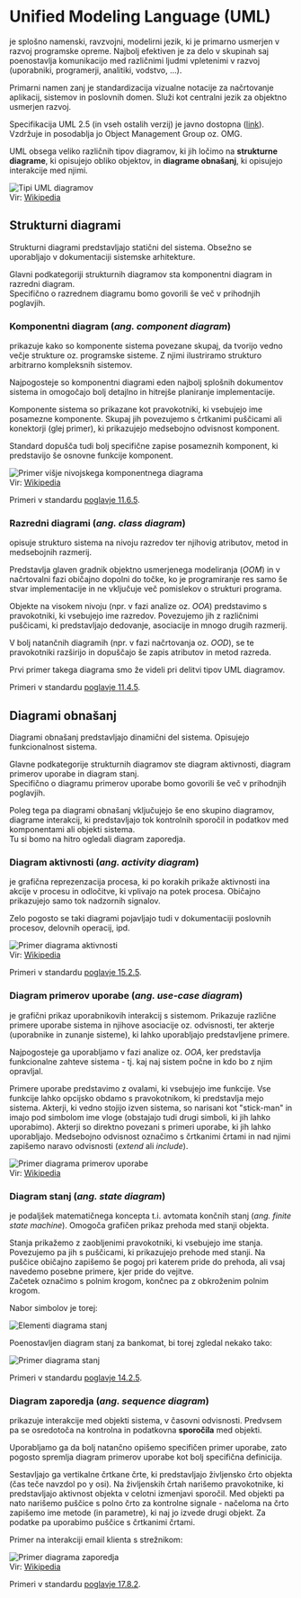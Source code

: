 # Unified Modeling Language (UML)

je splošno namenski, ravzvojni, modelirni jezik, ki je primarno usmerjen v razvoj programske opreme. Najbolj efektiven je za delo v skupinah saj poenostavlja komunikacijo med različnimi ljudmi vpletenimi v razvoj (uporabniki, programerji, analitiki, vodstvo, ...).

Primarni namen zanj je standardizacija vizualne notacije za načrtovanje aplikacij, sistemov in poslovnih domen. Služi kot centralni jezik za objektno usmerjen razvoj.

Specifikacija UML 2.5 (in vseh ostalih verzij) je javno dostopna ([link](https://www.omg.org/spec/UML/2.5/PDF)). Vzdržuje in posodablja jo Object Management Group oz. OMG.

UML obsega veliko različnih tipov diagramov, ki jih ločimo na **strukturne diagrame**, ki opisujejo obliko objektov, in **diagrame obnašanj**, ki opisujejo interakcije med njimi.

![Tipi UML diagramov](https://upload.wikimedia.org/wikipedia/commons/e/ed/UML_diagrams_overview.svg)  
Vir: [Wikipedia](https://en.wikipedia.org/wiki/Unified_Modeling_Language)

## Strukturni diagrami

Strukturni diagrami predstavljajo statični del sistema. Obsežno se uporabljajo v dokumentaciji sistemske arhitekture.

Glavni podkategoriji strukturnih diagramov sta komponentni diagram in razredni diagram.  
Specifično o razrednem diagramu bomo govorili še več v prihodnjih poglavjih.

### Komponentni diagram (_ang. component diagram_)

prikazuje kako so komponente sistema povezane skupaj, da tvorijo vedno večje strukture oz. programske sisteme. Z njimi ilustriramo strukturo arbitrarno kompleksnih sistemov.

Najpogosteje so komponentni diagrami eden najbolj splošnih dokumentov sistema in omogočajo bolj detajlno in hitrejše planiranje implementacije.

Komponente sistema so prikazane kot pravokotniki, ki vsebujejo ime posamezne komponente. Skupaj jih povezujemo s črtkanimi puščicami ali konektorji (glej primer), ki prikazujejo medsebojno odvisnost komponent.

Standard dopušča tudi bolj specifične zapise posameznih komponent, ki predstavijo še osnovne funkcije komponent.

![Primer višje nivojskega komponentnega diagrama](https://upload.wikimedia.org/wikipedia/commons/b/b8/Policy_Admin_Component_Diagram.PNG)  
Vir: [Wikipedia](https://en.wikipedia.org/wiki/Component_diagram)

Primeri v standardu [poglavje 11.6.5](https://www.omg.org/spec/UML/2.5/PDF#%5B%7B%22num%22%3A703%2C%22gen%22%3A0%7D%2C%7B%22name%22%3A%22XYZ%22%7D%2C114.3%2C626.4%2C0%5D).

### Razredni diagrami (_ang. class diagram_)

opisuje strukturo sistema na nivoju razredov ter njihovig atributov, metod in medsebojnih razmerij.

Predstavlja glaven gradnik objektno usmerjenega modeliranja (_OOM_) in v načrtovalni fazi običajno dopolni do točke, ko je programiranje res samo še stvar implementacije in ne vključuje več pomislekov o strukturi programa.

Objekte na visokem nivoju (npr. v fazi analize oz. _OOA_) predstavimo s pravokotniki, ki vsebujejo ime razredov. Povezujemo jih z različnimi puščicami, ki predstavljajo dedovanje, asociacije in mnogo drugih razmerij.

V bolj natančnih diagramih (npr. v fazi načrtovanja oz. _OOD_), se te pravokotniki razširijo in dopuščajo še zapis atributov in metod razreda.

Prvi primer takega diagrama smo že videli pri delitvi tipov UML diagramov.

Primeri v standardu [poglavje 11.4.5](https://www.omg.org/spec/UML/2.5/PDF#%5B%7B%22num%22%3A657%2C%22gen%22%3A0%7D%2C%7B%22name%22%3A%22XYZ%22%7D%2C114.3%2C161.2%2C0%5D).

## Diagrami obnašanj

Diagrami obnašanj predstavljajo dinamični del sistema. Opisujejo funkcionalnost sistema.

Glavne podkategorije strukturnih diagramov ste diagram aktivnosti, diagram primerov uporabe in diagram stanj.  
Specifično o diagramu primerov uporabe bomo govorili še več v prihodnjih poglavjih.

Poleg tega pa diagrami obnašanj vključujejo še eno skupino diagramov, diagrame interakcij, ki predstavljajo tok kontrolnih sporočil in podatkov med komponentami ali objekti sistema.  
Tu si bomo na hitro ogledali diagram zaporedja.

### Diagram aktivnosti (_ang. activity diagram_)

je grafična reprezenzacija procesa, ki po korakih prikaže aktivnosti ina akcije v procesu in odločitve, ki vplivajo na potek procesa. Običajno prikazujejo samo tok nadzornih signalov.

Zelo pogosto se taki diagrami pojavljajo tudi v dokumentaciji poslovnih procesov, delovnih operacij, ipd.

![Primer diagrama aktivnosti](https://upload.wikimedia.org/wikipedia/commons/e/e7/Activity_conducting.svg)  
Vir: [Wikipedia](https://en.wikipedia.org/wiki/Activity_diagram)

Primeri v standardu [poglavje 15.2.5](https://www.omg.org/spec/UML/2.5/PDF#%5B%7B%22num%22%3A1187%2C%22gen%22%3A0%7D%2C%7B%22name%22%3A%22XYZ%22%7D%2C114.3%2C587.3%2C0%5D).

### Diagram primerov uporabe (_ang. use-case diagram_)

je grafični prikaz uporabnikovih interakcij s sistemom. Prikazuje različne primere uporabe sistema in njihove asociacije oz. odvisnosti, ter akterje (uporabnike in zunanje sisteme), ki lahko uporabljajo predstavljene primere.

Najpogosteje ga uporabljamo v fazi analize oz. _OOA_, ker predstavlja funkcionalne zahteve sistema - tj. kaj naj sistem počne in kdo bo z njim opravljal.

Primere uporabe predstavimo z ovalami, ki vsebujejo ime funkcije. Vse funkcije lahko opcijsko obdamo s pravokotnikom, ki predstavlja mejo sistema. Akterji, ki vedno stojijo izven sistema, so narisani kot "stick-man" in imajo pod simbolom ime vloge (obstajajo tudi drugi simboli, ki jih lahko uporabimo). Akterji so direktno povezani s primeri uporabe, ki jih lahko uporabljajo. Medsebojno odvisnost označimo s črtkanimi črtami in nad njimi zapišemo naravo odvisnosti (_extend_ ali _include_).

![Primer diagrama primerov uporabe](https://upload.wikimedia.org/wikipedia/commons/1/1d/Use_case_restaurant_model.svg)  
Vir: [Wikipedia](https://en.wikipedia.org/wiki/Use_case_diagram)

### Diagram stanj (_ang. state diagram_)

je podaljšek matematičnega koncepta t.i. avtomata končnih stanj (_ang. finite state machine_). Omogoča grafičen prikaz prehoda med stanji objekta.

Stanja prikažemo z zaobljenimi pravokotniki, ki vsebujejo ime stanja. Povezujemo pa jih s puščicami, ki prikazujejo prehode med stanji. Na puščice običajno zapišemo še pogoj pri katerem pride do prehoda, ali vsaj navedemo posebne primere, kjer pride do vejitve.  
Začetek označimo s polnim krogom, končnec pa z obkroženim polnim krogom.

Nabor simbolov je torej:

![Elementi diagrama stanj](resources/state_diagram_elements.svg)

Poenostavljen diagram stanj za bankomat, bi torej zgledal nekako tako:

![Primer diagrama stanj](resources/simple_state_diagram.svg)

Primeri v standardu [poglavje 14.2.5](https://www.omg.org/spec/UML/2.5/PDF#%5B%7B%22num%22%3A1051%2C%22gen%22%3A0%7D%2C%7B%22name%22%3A%22XYZ%22%7D%2C114.3%2C262.8%2C0%5D).

### Diagram zaporedja (_ang. sequence diagram_)

prikazuje interakcije med objekti sistema, v časovni odvisnosti. Predvsem pa se osredotoča na kontrolna in podatkovna **sporočila** med objekti.

Uporabljamo ga da bolj natančno opišemo specifičen primer uporabe, zato pogosto spremlja diagram primerov uporabe kot bolj specifična definicija.

Sestavljajo ga vertikalne črtkane črte, ki predstavljajo življensko črto objekta (čas teče navzdol po y osi). Na življenskih črtah narišemo pravokotnike, ki predstavljajo aktivnost objekta v celotni izmenjavi sporočil. Med objekti pa nato narišemo puščice s polno črto za kontrolne signale - načeloma na črto zapišemo ime metode (in parametre), ki naj jo izvede drugi objekt. Za podatke pa uporabimo puščice s črtkanimi črtami.

Primer na interakciji email klienta s strežnikom:

![Primer diagrama zaporedja](https://upload.wikimedia.org/wikipedia/commons/9/9b/CheckEmail.svg)  
Vir: [Wikipedia](https://en.wikipedia.org/wiki/Sequence_diagram)

Primeri v standardu [poglavje 17.8.2](https://www.omg.org/spec/UML/2.5/PDF#%5B%7B%22num%22%3A1825%2C%22gen%22%3A0%7D%2C%7B%22name%22%3A%22XYZ%22%7D%2C114.3%2C735.3%2C0%5D).
